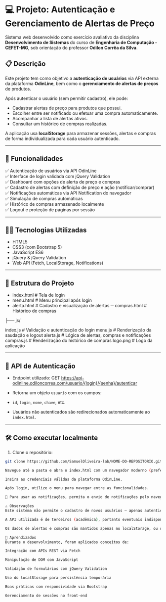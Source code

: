 # 💻 Projeto: Autenticação e Gerenciamento de Alertas de Preço

Sistema web desenvolvido como exercício avaliativo da disciplina **Desenvolvimento de Sistemas** do curso de **Engenharia de Computação - CEFET-MG**, sob orientação do professor **Odilon Corrêa da Silva**.

## 📋 Descrição

Este projeto tem como objetivo a **autenticação de usuários** via API externa da plataforma **OdinLine**, bem como o **gerenciamento de alertas de preços** de produtos.

Após autenticar o usuário (sem permitir cadastro), ele pode:

- Cadastrar alertas de preço para produtos que possui.
- Escolher entre ser notificado ou efetuar uma compra automaticamente.
- Acompanhar a lista de alertas ativos.
- Consultar um histórico de compras realizadas.

A aplicação usa **localStorage** para armazenar sessões, alertas e compras de forma individualizada para cada usuário autenticado.

---

## 🚀 Funcionalidades

✅ Autenticação de usuários via API OdinLine  
✅ Interface de login validada com jQuery Validation  
✅ Dashboard com opções de alerta de preço e compras  
✅ Cadastro de alertas com definição de preço e ação (notificar/comprar)  
✅ Notificações automáticas via API Notification do navegador  
✅ Simulação de compras automáticas  
✅ Histórico de compras armazenado localmente  
✅ Logout e proteção de páginas por sessão  

---

## 🧑‍💻 Tecnologias Utilizadas

- HTML5
- CSS3 (com Bootstrap 5)
- JavaScript ES6
- jQuery & jQuery Validation
- Web API (Fetch, LocalStorage, Notifications)

---

## 📂 Estrutura do Projeto

- index.html # Tela de login
- menu.html # Menu principal após login
- alerta.html # Cadastro e visualização de alertas
─ compras.html # Histórico de compras

├── js/
 
 index.js # Validação e autenticação do login
 menu.js # Renderização da saudação e logout
 alerta.js # Lógica de alertas, compras e notificações
 compras.js # Renderização do histórico de compras
 logo.png # Logo da aplicação

---
## 🔐 API de Autenticação

- Endpoint utilizado:
GET https://api-odinline.odiloncorrea.com/usuario/{login}/{senha}/autenticar

- Retorna um objeto `usuario` com os campos:
- `id`, `login`, `nome`, `chave`, etc.
- Usuários não autenticados são redirecionados automaticamente ao `index.html`.

---

## 🛠️ Como executar localmente

1. Clone o repositório:
 ```bash
git clone https://github.com/SamuelOliveira-lab/NOME-DO-REPOSITORIO.git

Navegue até a pasta e abra o index.html com um navegador moderno (preferencialmente Chrome).

Insira as credenciais válidas da plataforma OdinLine.

Após login, utilize o menu para navegar entre as funcionalidades.

🔔 Para usar as notificações, permita o envio de notificações pelo navegador quando solicitado.

⚠️ Observações
Este sistema não permite o cadastro de novos usuários — apenas autenticação de quem já está registrado na plataforma OdinLine.

A API utilizada é de terceiros (acadêmica), portanto eventuais indisponibilidades podem afetar o funcionamento da aplicação.

Os dados de alertas e compras são mantidos apenas no localStorage, ou seja, não persistem entre navegadores ou em modo anônimo.

🧠 Aprendizados
Durante o desenvolvimento, foram aplicados conceitos de:

Integração com APIs REST via Fetch

Manipulação de DOM com JavaScript

Validação de formulários com jQuery Validation

Uso do localStorage para persistência temporária

Boas práticas com responsividade via Bootstrap

Gerenciamento de sessões no front-end
